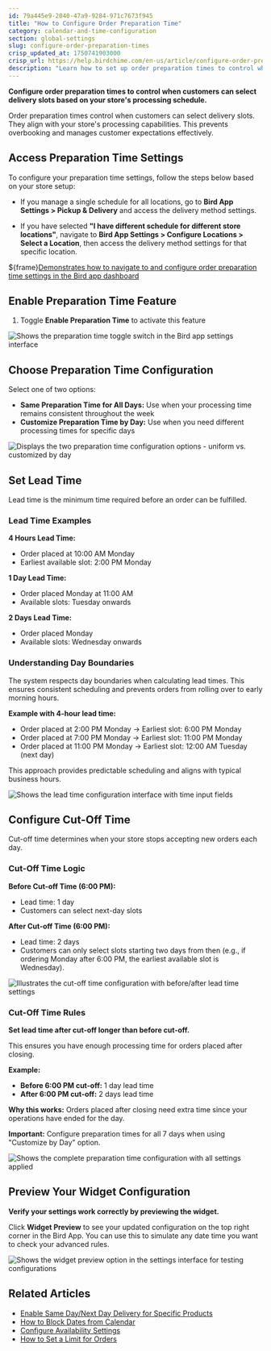 ```yaml
---
id: 79a445e9-2040-47a9-9284-971c7673f945
title: "How to Configure Order Preparation Time"
category: calendar-and-time-configuration
section: global-settings
slug: configure-order-preparation-times
crisp_updated_at: 1750741903000
crisp_url: https://help.birdchime.com/en-us/article/configure-order-preparation-times-1b43s8n/
description: "Learn how to set up order preparation times to control when customers can select delivery slots based on your store's processing capabilities."
---
```


**Configure order preparation times to control when customers can select delivery slots based on your store's processing schedule.**

Order preparation times control when customers can select delivery slots. They align with your store's processing capabilities. This prevents overbooking and manages customer expectations effectively.

## Access Preparation Time Settings

To configure your preparation time settings, follow the steps below based on your store setup:

- If you manage a single schedule for all locations, go to **Bird App Settings > Pickup & Delivery** and access the delivery method settings.

- If you have selected **"I have different schedule for different store locations"**, navigate to **Bird App Settings > Configure Locations > Select a Location**, then access the delivery method settings for that specific location.

${frame}[Demonstrates how to navigate to and configure order preparation time settings in the Bird app dashboard](https://www.youtube.com/embed/3hXp2jyI-eY)

## Enable Preparation Time Feature

1. Toggle **Enable Preparation Time** to activate this feature

![Shows the preparation time toggle switch in the Bird app settings interface](https://storage.crisp.chat/users/helpdesk/website/ca826b447482b000/screenshot-2024-12-16-071225_1r94amt.png)

## Choose Preparation Time Configuration

Select one of two options:

- **Same Preparation Time for All Days:** Use when your processing time remains consistent throughout the week
- **Customize Preparation Time by Day:** Use when you need different processing times for specific days

![Displays the two preparation time configuration options - uniform vs. customized by day](https://storage.crisp.chat/users/helpdesk/website/ca826b447482b000/screenshot-2025-01-05-at-14152_1s7w0kw.png)

## Set Lead Time

Lead time is the minimum time required before an order can be fulfilled.

### Lead Time Examples

**4 Hours Lead Time:**
- Order placed at 10:00 AM Monday
- Earliest available slot: 2:00 PM Monday

**1 Day Lead Time:**
- Order placed Monday at 11:00 AM
- Available slots: Tuesday onwards

**2 Days Lead Time:**
- Order placed Monday
- Available slots: Wednesday onwards

### Understanding Day Boundaries

The system respects day boundaries when calculating lead times. This ensures consistent scheduling and prevents orders from rolling over to early morning hours.

**Example with 4-hour lead time:**
- Order placed at 2:00 PM Monday → Earliest slot: 6:00 PM Monday
- Order placed at 7:00 PM Monday → Earliest slot: 11:00 PM Monday
- Order placed at 11:00 PM Monday → Earliest slot: 12:00 AM Tuesday (next day)

This approach provides predictable scheduling and aligns with typical business hours.

![Shows the lead time configuration interface with time input fields](https://storage.crisp.chat/users/helpdesk/website/ca826b447482b000/screenshot-2025-01-05-at-15141_rnxdwd.png)

## Configure Cut-Off Time

Cut-off time determines when your store stops accepting new orders each day.

### Cut-Off Time Logic

**Before Cut-off Time (6:00 PM):**
- Lead time: 1 day
- Customers can select next-day slots

**After Cut-off Time (6:00 PM):**
- Lead time: 2 days
- Customers can only select slots starting two days from then (e.g., if ordering Monday after 6:00 PM, the earliest available slot is Wednesday).

![Illustrates the cut-off time configuration with before/after lead time settings](https://storage.crisp.chat/users/helpdesk/website/ca826b447482b000/screenshot-2025-01-05-at-15502_5afvyy.png)

### Cut-Off Time Rules

**Set lead time after cut-off longer than before cut-off.**

This ensures you have enough processing time for orders placed after closing.

**Example:**
- **Before 6:00 PM cut-off:** 1 day lead time
- **After 6:00 PM cut-off:** 2 days lead time

**Why this works:**
Orders placed after closing need extra time since your operations have ended for the day.

**Important:** Configure preparation times for all 7 days when using "Customize by Day" option.

![Shows the complete preparation time configuration with all settings applied](https://storage.crisp.chat/users/helpdesk/website/ca826b447482b000/screenshot-2025-01-05-at-15654_199eqrj.png)

## Preview Your Widget Configuration

**Verify your settings work correctly by previewing the widget.**

Click **Widget Preview** to see your updated configuration on the top right corner in the Bird App. You can use this to simulate any date time you want to check your advanced rules.

![Shows the widget preview option in the settings interface for testing configurations](https://storage.crisp.chat/users/helpdesk/website/-/c/a/8/2/ca826b447482b000/screenshot-2025-06-04-at-11365_1foxsqn.png)

## Related Articles

- [Enable Same Day/Next Day Delivery for Specific Products](https://help.birdchime.com/en-us/article/enable-same-daynext-day-delivery-for-specific-products-hfb1hm/)
- [How to Block Dates from Calendar](https://help.birdchime.com/en-us/article/how-to-block-dates-from-calendar-tllghq/)
- [Configure Availability Settings](https://help.birdchime.com/en-us/article/configure-availability-settings-199dozz/)
- [How to Set a Limit for Orders](https://help.birdchime.com/en-us/article/how-to-set-a-limit-for-orders-1dkllfq/)
